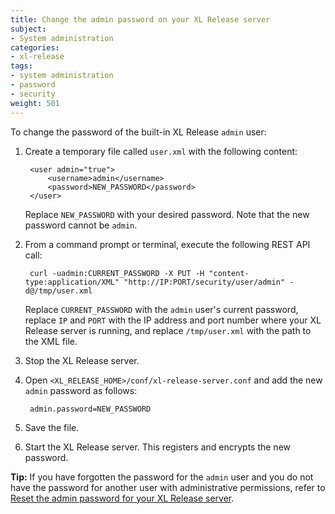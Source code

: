 ```yaml
---
title: Change the admin password on your XL Release server
subject:
- System administration
categories:
- xl-release
tags:
- system administration
- password
- security
weight: 501
---
```


To change the password of the built-in XL Release `admin` user:

1. Create a temporary file called `user.xml` with the following content:

        <user admin="true">
            <username>admin</username>
            <password>NEW_PASSWORD</password>
        </user>

     Replace `NEW_PASSWORD` with your desired password. Note that the new password cannot be `admin`.

1. From a command prompt or terminal, execute the following REST API call:

        curl -uadmin:CURRENT_PASSWORD -X PUT -H "content-type:application/XML" "http://IP:PORT/security/user/admin" -d@/tmp/user.xml

    Replace `CURRENT_PASSWORD` with the `admin` user's current password, replace `IP` and `PORT` with the IP address and port number where your XL Release server is running, and replace `/tmp/user.xml` with the path to the XML file.

1. Stop the XL Release server.
1. Open `<XL_RELEASE_HOME>/conf/xl-release-server.conf` and add the new `admin` password as follows:

        admin.password=NEW_PASSWORD

1. Save the file.
1. Start the XL Release server. This registers and encrypts the new password.

**Tip:** If you have forgotten the password for the `admin` user and you do not have the password for another user with administrative permissions, refer to [Reset the admin password for your XL Release server](/xl-release/how-to/reset-admin-password-xl-release-server.html).
